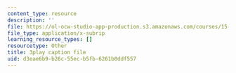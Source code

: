 ```yaml
---
content_type: resource
description: ''
file: https://ol-ocw-studio-app-production.s3.amazonaws.com/courses/15-s21-nuts-and-bolts-of-business-plans-january-iap-2014/d3eae6b9b26c55ecb5fb6261b0ddf557_b9Yyj3htBLE.vtt
file_type: application/x-subrip
learning_resource_types: []
resourcetype: Other
title: 3play caption file
uid: d3eae6b9-b26c-55ec-b5fb-6261b0ddf557
---
```

